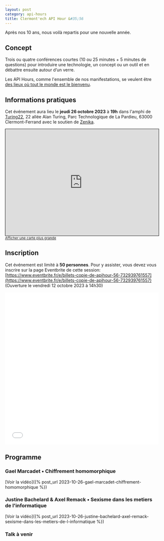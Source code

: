 ```yaml
---
layout: post
category: api-hours
title: Clermont'ech API Hour &#35;56
---
```


Après nos 10 ans, nous voilà repartis pour une nouvelle année.

## Concept

Trois ou quatre conférences courtes (10 ou 25 minutes + 5 minutes de questions)
pour introduire une technologie, un concept ou un outil et en débattre ensuite
autour d’un verre.

Les API Hours, comme l'ensemble de nos manifestations, se veulent être [des
lieux où tout le monde est le bienvenu](/code-of-conduct.html).

## Informations pratiques

Cet événement aura lieu le **jeudi 26 octobre 2023** à **19h** dans l'amphi
de [Turing22](https://www.turing22.com/), 22 allée Alan Turing,
Parc Technologique de La Pardieu, 63000 Clermont-Ferrand
avec le soutien de [Zenika](https://zenika.com/fr-FR/agency/clermont-ferrand).

<iframe width="100%" height="350" frameborder="0" scrolling="no" marginheight="0" marginwidth="0" src="https://www.openstreetmap.org/export/embed.html?bbox=3.12812089920044%2C45.758109004976255%2C3.131661415100098%2C45.76006265801091&amp;layer=mapnik" style="border: 1px solid black"></iframe>
<br/><small><a href="https://www.openstreetmap.org/#map=19/45.75885/3.13007">Afficher une carte plus grande</a></small>
<br/>

## Inscription

Cet événement est limité à **50 personnes**.  Pour y assister, vous devez vous
inscrire sur la page Eventbrite de cette session: [https://www.eventbrite.fr/e/billets-copie-de-apihour-56-732939761557](https://www.eventbrite.fr/e/billets-copie-de-apihour-56-732939761557)
(Ouverture le vendredi 12 octobre 2023 à 14h30)

<iframe src="//eventbrite.fr/tickets-external?eid=732939761557&ref=etckt" frameborder="0" height="500" width="100%" vspace="0" hspace="0" marginheight="5" marginwidth="5" scrolling="auto" allowtransparency="true"></iframe>

<br/>

## Programme

### Gael Marcadet • Chiffrement homomorphique


[Voir la vidéo]({% post_url 2023-10-26-gael-marcadet-chiffrement-homomorphique %})


### Justine Bachelard & Axel Remack • Sexisme dans les metiers de l'informatique


[Voir la vidéo]({% post_url 2023-10-26-justine-bachelard-axel-remack-sexisme-dans-les-metiers-de-l-informatique %})


### Talk à venir

